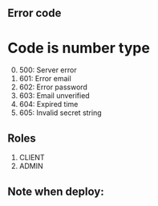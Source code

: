 ## Error code

# Code is number type

0. 500: Server error
1. 601: Error email
2. 602: Error password
3. 603: Email unverified
4. 604: Expired time
5. 605: Invalid secret string

## Roles

1. CLIENT
2. ADMIN

## Note when deploy:
